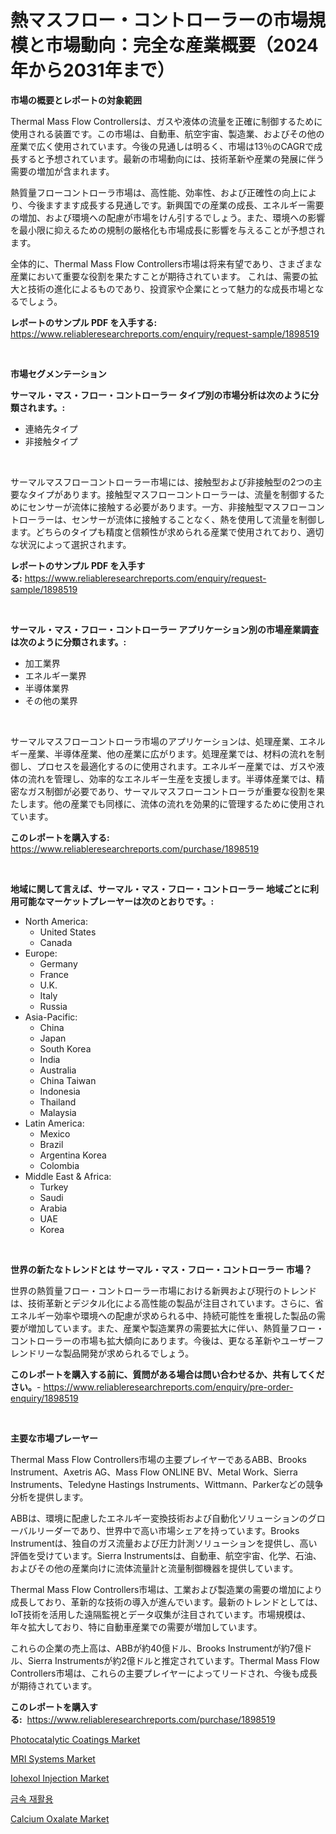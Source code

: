 <p><h1>熱マスフロー・コントローラーの市場規模と市場動向：完全な産業概要（2024年から2031年まで）</h1></p><p><strong>市場の概要とレポートの対象範囲</strong></p>
<p><p>Thermal Mass Flow Controllersは、ガスや液体の流量を正確に制御するために使用される装置です。この市場は、自動車、航空宇宙、製造業、およびその他の産業で広く使用されています。今後の見通しは明るく、市場は13％のCAGRで成長すると予想されています。最新の市場動向には、技術革新や産業の発展に伴う需要の増加が含まれます。</p><p>熱質量フローコントローラ市場は、高性能、効率性、および正確性の向上により、今後ますます成長する見通しです。新興国での産業の成長、エネルギー需要の増加、および環境への配慮が市場をけん引するでしょう。また、環境への影響を最小限に抑えるための規制の厳格化も市場成長に影響を与えることが予想されます。</p><p>全体的に、Thermal Mass Flow Controllers市場は将来有望であり、さまざまな産業において重要な役割を果たすことが期待されています。 これは、需要の拡大と技術の進化によるものであり、投資家や企業にとって魅力的な成長市場となるでしょう。</p></p>
<p><strong>レポートのサンプル PDF を入手する:</strong> <a href="https://www.reliableresearchreports.com/enquiry/request-sample/1898519">https://www.reliableresearchreports.com/enquiry/request-sample/1898519</a></p>
<p>&nbsp;</p>
<p><strong>市場セグメンテーション</strong></p>
<p><strong>サーマル・マス・フロー・コントローラー タイプ別の市場分析は次のように分類されます。:</strong></p>
<p><ul><li>連絡先タイプ</li><li>非接触タイプ</li></ul></p>
<p>&nbsp;</p>
<p><p>サーマルマスフローコントローラー市場には、接触型および非接触型の2つの主要なタイプがあります。接触型マスフローコントローラーは、流量を制御するためにセンサーが流体に接触する必要があります。一方、非接触型マスフローコントローラーは、センサーが流体に接触することなく、熱を使用して流量を制御します。どちらのタイプも精度と信頼性が求められる産業で使用されており、適切な状況によって選択されます。</p></p>
<p><strong>レポートのサンプル PDF を入手する:</strong>&nbsp;<a href="https://www.reliableresearchreports.com/enquiry/request-sample/1898519">https://www.reliableresearchreports.com/enquiry/request-sample/1898519</a></p>
<p>&nbsp;</p>
<p><strong> サーマル・マス・フロー・コントローラー アプリケーション別の市場産業調査は次のように分類されます。:</strong></p>
<p><ul><li>加工業界</li><li>エネルギー業界</li><li>半導体業界</li><li>その他の業界</li></ul></p>
<p>&nbsp;</p>
<p><p>サーマルマスフローコントローラ市場のアプリケーションは、処理産業、エネルギー産業、半導体産業、他の産業に広がります。処理産業では、材料の流れを制御し、プロセスを最適化するのに使用されます。エネルギー産業では、ガスや液体の流れを管理し、効率的なエネルギー生産を支援します。半導体産業では、精密なガス制御が必要であり、サーマルマスフローコントローラが重要な役割を果たします。他の産業でも同様に、流体の流れを効果的に管理するために使用されています。</p></p>
<p><strong>このレポートを購入する:</strong>&nbsp; <a href="https://www.reliableresearchreports.com/purchase/1898519">https://www.reliableresearchreports.com/purchase/1898519</a></p>
<p>&nbsp;</p>
<p><strong>地域に関して言えば、サーマル・マス・フロー・コントローラー 地域ごとに利用可能なマーケットプレーヤーは次のとおりです。:</strong></p>
<p><ul>
    <li>
        North America:
        <ul>
            <li>United States</li>
            <li>Canada</li>
        </ul>
    </li>
    <li>
        Europe:
        <ul>
            <li>Germany</li>
            <li>France</li>
            <li>U.K.</li>
            <li>Italy</li>
            <li>Russia</li>
        </ul>
    </li>
    <li>
        Asia-Pacific:
        <ul>
            <li>China</li>
            <li>Japan</li>
            <li>South Korea</li>
            <li>India</li>
            <li>Australia</li>
            <li>China Taiwan</li>
            <li>Indonesia</li>
            <li>Thailand</li>
            <li>Malaysia</li>
        </ul>
    </li>
    <li>
        Latin America:
        <ul>
            <li>Mexico</li>
            <li>Brazil</li>
            <li>Argentina Korea</li>
            <li>Colombia</li>
        </ul>
    </li>
    <li>
        Middle East & Africa:
        <ul>
            <li>Turkey</li>
            <li>Saudi</li>
            <li>Arabia</li>
            <li>UAE</li>
            <li>Korea</li>
        </ul>
    </li>
    </ul></p>
<p>&nbsp;</p>
<p><strong>世界の新たなトレンドとは サーマル・マス・フロー・コントローラー 市場？</strong></p>
<p><p>世界の熱質量フロー・コントローラー市場における新興および現行のトレンドは、技術革新とデジタル化による高性能の製品が注目されています。さらに、省エネルギー効率や環境への配慮が求められる中、持続可能性を重視した製品の需要が増加しています。また、産業や製造業界の需要拡大に伴い、熱質量フロー・コントローラーの市場も拡大傾向にあります。今後は、更なる革新やユーザーフレンドリーな製品開発が求められるでしょう。</p></p>
<p><strong>このレポートを購入する前に、質問がある場合は問い合わせるか、共有してください。</strong>- <a href="https://www.reliableresearchreports.com/enquiry/pre-order-enquiry/1898519">https://www.reliableresearchreports.com/enquiry/pre-order-enquiry/1898519</a></p>
<p>&nbsp;</p>
<p><strong>主要な市場プレーヤー</strong></p>
<p><p>Thermal Mass Flow Controllers市場の主要プレイヤーであるABB、Brooks Instrument、Axetris AG、Mass Flow ONLINE BV、Metal Work、Sierra Instruments、Teledyne Hastings Instruments、Wittmann、Parkerなどの競争分析を提供します。</p><p>ABBは、環境に配慮したエネルギー変換技術および自動化ソリューションのグローバルリーダーであり、世界中で高い市場シェアを持っています。Brooks Instrumentは、独自のガス流量および圧力計測ソリューションを提供し、高い評価を受けています。Sierra Instrumentsは、自動車、航空宇宙、化学、石油、およびその他の産業向けに流体流量計と流量制御機器を提供しています。</p><p>Thermal Mass Flow Controllers市場は、工業および製造業の需要の増加により成長しており、革新的な技術の導入が進んでいます。最新のトレンドとしては、IoT技術を活用した遠隔監視とデータ収集が注目されています。市場規模は、年々拡大しており、特に自動車産業での需要が増加しています。</p><p>これらの企業の売上高は、ABBが約40億ドル、Brooks Instrumentが約7億ドル、Sierra Instrumentsが約2億ドルと推定されています。Thermal Mass Flow Controllers市場は、これらの主要プレイヤーによってリードされ、今後も成長が期待されています。</p></p>
<p><strong>このレポートを購入する:</strong>&nbsp;&nbsp;<a href="https://www.reliableresearchreports.com/purchase/1898519">https://www.reliableresearchreports.com/purchase/1898519</a></p>
<p><p><a href="https://github.com/GroverBarry/Market-Research-Report-List-4/blob/main/photocatalytic-coatings-market.md">Photocatalytic Coatings Market</a></p><p><a href="https://issuu.com/reportprime-2/docs/mri-systems-market-size-2030.pptx">MRI Systems Market</a></p><p><a href="https://issuu.com/reportprime-2/docs/iohexol-injection-market-size-2030.pptx">Iohexol Injection Market</a></p><p><a href="https://github.com/vsap75a286l/Market-Research-Report-List-1/blob/main/3032719193997.md">금속 재활용</a></p><p><a href="https://github.com/lylyparadise/Market-Research-Report-List-2/blob/main/calcium-oxalate-market.md">Calcium Oxalate Market</a></p></p>